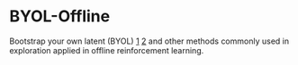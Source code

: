# BYOL-Offline
Bootstrap your own latent (BYOL) [1](https://arxiv.org/abs/2006.07733) [2](https://arxiv.org/abs/2206.08332) and other methods commonly used in exploration applied in offline reinforcement learning.
